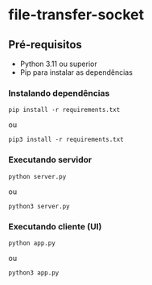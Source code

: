 # file-transfer-socket

## Pré-requisitos

- Python 3.11 ou superior
- Pip para instalar as dependências

### Instalando dependências

```
pip install -r requirements.txt
```
ou
```
pip3 install -r requirements.txt
```

### Executando servidor

```
python server.py
```
ou
```
python3 server.py
```

### Executando cliente (UI)

```
python app.py
```
ou
```
python3 app.py
```